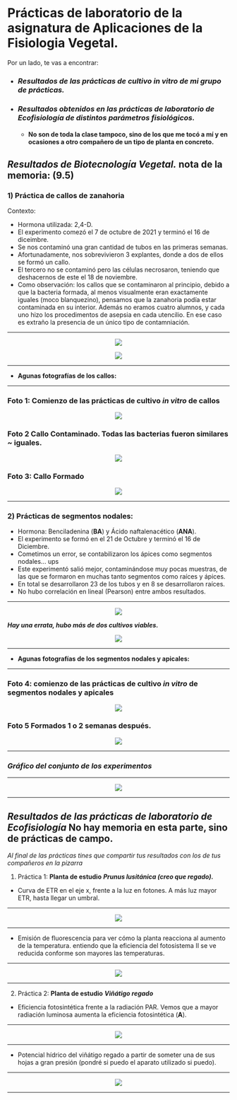 # **Prácticas de laboratorio de la asignatura de Aplicaciones de la Fisiologia Vegetal.**

Por un lado, te vas a encontrar:

* ### ***Resultados de las prácticas de cultivo in vitro de mi grupo de prácticas.***

* ### ***Resultados obtenidos en las prácticas de laboratorio de Ecofisiología de distintos parámetros fisiológicos.*** 
  * #### No son de toda la clase tampoco, sino de los que me tocó a mí y en ocasiones a otro compañero de un tipo de planta en concreto.

## ***Resultados de Biotecnología Vegetal.*** nota de la memoria: (9.5)

### **1) Práctica de callos de zanahoria**
Contexto:
* Hormona utilizada: 2,4-D.
* El experimento comezó el 7 de octubre de 2021 y terminó el 16 de diceimbre.
* Se nos contaminó una gran cantidad de tubos en las primeras semanas.
* Afortunadamente, nos sobrevivieron 3 explantes, donde a dos de ellos se formó un callo. 
* El tercero no se contaminó pero las células necrosaron, teniendo que deshacernos de este el 18 de noviembre.
* Como observación: los callos que se contaminaron al principio, debido a que la bacteria formada, al menos visualmente eran exactamente iguales (moco blanquezino), pensamos que la zanahoria podía estar contaminada en su interior. Además no eramos cuatro alumnos, y cada uno hizo los procedimentos de asepsia en cada utencilio. En ese caso es extraño la presencia de un único tipo de contamniación.

---

<p align="center">
  <img src="https://github.com/Juankkar/cuarto_carrera/blob/main/AFV/practicas_lab/graficas/Rplot02.png">
</p>

<p align="center">
  <img src="https://github.com/Juankkar/cuarto_carrera/blob/main/AFV/practicas_lab/graficas/Rplot03.png">
</p>

---

* **Agunas fotografías de los callos:**

---

### **Foto 1: Comienzo de las prácticas de cultivo ***in vitro*** de callos**

<p align="center">
  <img src="https://github.com/Juankkar/cuarto_carrera/blob/main/AFV/practicas_lab/fotos/callos_orig2.png">
</p>

### **Foto 2 Callo Contaminado.** Todas las bacterias fueron similares ~ iguales.

<p align="center">
  <img src="https://github.com/Juankkar/cuarto_carrera/blob/main/AFV/practicas_lab/fotos/callo_contaminado.png">
</p>

### **Foto 3: Callo Formado**

<p align="center">
  <img src="https://github.com/Juankkar/cuarto_carrera/blob/main/AFV/practicas_lab/fotos/IMG_20211104_121140.jpg">
</p>

---

### 2) Prácticas de segmentos nodales:

* Hormona: Benciladenina (**BA**) y Ácido naftalenacético (**ANA**).
* El experimento se formó en el 21 de Octubre y terminó el 16 de Diciembre.
* Cometimos un error, se contabilizaron los ápices como segmentos nodales... ups
* Este experimentó salió mejor, contaminándose muy pocas muestras, de las que se formaron en muchas tanto segmentos como raíces y ápices.
* En total se desarrollaron 23 de los tubos y en 8 se desarrollaron raíces.
* No hubo correlación en lineal (Pearson) entre ambos resultados.

---

<p align="center">
  <img src="https://github.com/Juankkar/cuarto_carrera/blob/main/AFV/practicas_lab/graficas/Rplot.png">
</p>

***Hay una errata, hubo más de dos cultivos viables.***
  

<p align="center">
  <img src="https://github.com/Juankkar/cuarto_carrera/blob/main/AFV/practicas_lab/graficas/Rplot01.png">
</p>

---

* **Agunas fotografías de los segmentos nodales y apicales:**

---

### **Foto 4: comienzo de las prácticas de cultivo ***in vitro*** de segmentos nodales y apicales**

<p align="center">
  <img src="https://github.com/Juankkar/cuarto_carrera/blob/main/AFV/practicas_lab/fotos/fotos.png">
</p>

### **Foto 5 Formados 1 o 2 semanas después.**

<p align="center">
  <img src="https://github.com/Juankkar/cuarto_carrera/blob/main/AFV/practicas_lab/fotos/tallos_formados.png">
</p>

---

### ***Gráfico del conjunto de los experimentos***

---

<p align="center">
  <img src="https://github.com/Juankkar/cuarto_carrera/blob/main/AFV/practicas_lab/graficas/Rplot04.png">
</p>

---

## ***Resultados de las prácticas de laboratorio de Ecofisiología*** No hay memoria en esta parte, sino de prácticas de campo.

*Al final de las prácticas tines que compartir tus resultados con los de tus compañeros en la pizarra*

1) Práctica 1: **Planta de estudio** ***Prunus lusitánica (creo que regado).***

* Curva de ETR en el eje x, frente a la luz en fotones. A más luz mayor ETR, hasta llegar un umbral.

---

<p align="center">
  <img src="https://github.com/Juankkar/cuarto_carrera/blob/main/AFV/practicas_lab/graficas/prunus1.png">
</p>

---

* Emisión de fluorescencia para ver cómo la planta reacciona al aumento de la temperatura. entiendo que la eficiencia del fotosistema II se ve reducida conforme son mayores las temperaturas.

---

<p align="center">
  <img src="https://github.com/Juankkar/cuarto_carrera/blob/main/AFV/practicas_lab/graficas/prunus2.png">
</p>

---

2) Práctica 2: **Planta de estudio** ***Viñátigo regado***

* Eficiencia fotosintética frente a la radiación PAR. Vemos que a mayor radiación luminosa aumenta la eficiencia fotosintética (**A**).

---

<p align="center">
  <img src="https://github.com/Juankkar/cuarto_carrera/blob/main/AFV/practicas_lab/graficas/vinatigo1.png">
</p>

---

* Potencial hídrico del viñátigo regado a partir de someter una de sus hojas a gran presión (pondré si puedo el aparato utilizado si puedo).


---

<p align="center">
  <img src="https://github.com/Juankkar/cuarto_carrera/blob/main/AFV/practicas_lab/graficas/vinatigo3.png">
</p>

---

